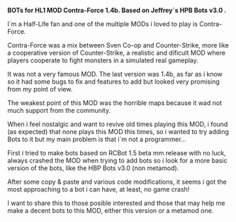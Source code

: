 <b>BOTs for HL1 MOD Contra-Force 1.4b. Based on Jeffrey´s HPB Bots v3.0 .</b>

I´m a Half-Life fan and one of the multiple MODs i loved to play is Contra-Force.

Contra-Force was a mix between Sven Co-op and Counter-Strike, more like a
cooperative version of Counter-Strike, a realistic and dificult MOD where players
cooperate to fight monsters in a simulated real gameplay.

It was not a very famous MOD. The last version was 1.4b, as far as i know
so it had some bugs to fix and features to add but looked very promising
from my point of view.

The weakest point of this MOD was the horrible maps because it wad not much
support from the community.

When i feel nostalgic and want to revive old times playing this MOD, i found
(as expected) that none plays this MOD this times, so i wanted to try adding Bots
to it but my main problem is that i´m not a programmer...

First i tried to make bots based on RCBot 1.5 beta mm release with no luck,
always crashed the MOD when trying to add bots so i look for a more basic version
of the bots, like the HBP Bots v3.0 (non metamod).

After some copy & paste and various code modifications, it seems i got the most
approaching to a bot i can have, at least, no game crash!

I want to share this to those posible interested and those that may help me make
a decent bots to this MOD, either this version or a metamod one.
